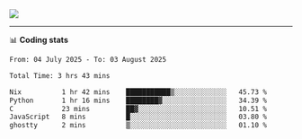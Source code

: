 <picture>
  <source
  srcset="https://github-readme-stats.vercel.app/api?username=sant0s12&show_icons=true&theme=dark"
  media="(prefers-color-scheme: dark)"
  />
  <source
  srcset="https://github-readme-stats.vercel.app/api?username=sant0s12&show_icons=true"
  media="(prefers-color-scheme: light)"
  />
  <img src="https://github-readme-stats.vercel.app/api?username=sant0s12&show_icons=true" />
</picture>

---

📊 **Coding stats**

<!--START_SECTION:waka-->

```txt
From: 04 July 2025 - To: 03 August 2025

Total Time: 3 hrs 43 mins

Nix          1 hr 42 mins    ███████████▒░░░░░░░░░░░░░   45.73 %
Python       1 hr 16 mins    ████████▓░░░░░░░░░░░░░░░░   34.39 %
C            23 mins         ██▓░░░░░░░░░░░░░░░░░░░░░░   10.51 %
JavaScript   8 mins          █░░░░░░░░░░░░░░░░░░░░░░░░   03.80 %
ghostty      2 mins          ▒░░░░░░░░░░░░░░░░░░░░░░░░   01.10 %
```

<!--END_SECTION:waka-->
